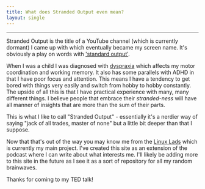 ```yaml
---
title: What does Stranded Output even mean?
layout: single
---
```


---

Stranded Output is the title of a YouTube channel (which is currently dormant) I came up with which eventually became my screen name. It's obviously a
play on words with ['standard output'](https://en.wikipedia.org/wiki/Standard_streams).

When I was a child I was diagnosed with [dyspraxia](https://en.wikipedia.org/wiki/Developmental_coordination_disorder) which affects my motor coordination and working memory. It also has some parallels with ADHD in that
I have poor focus and attention. This means I have a tendency to get bored with things very easily and switch from hobby to hobby constantly. The upside
of all this is that I have practical experience with many, many different things. I believe people that embrace their *stranded-ness* will have all manner
of insights that are more than the sum of their parts. 

This is what I like to call "Stranded Output" - essentially it's a nerdier way of saying "jack of all trades, master of none" but a little bit deeper than
that I suppose.

Now that that's out of the way you may know me from the [Linux Lads](https://linuxlads.com) which is currently my main project. I've created this site as
an extension of the podcast where I can write about what interests me. I'll likely be adding more to this site in the future as I see it as a sort of 
repository for all my random brainwaves.

Thanks for coming to my TED talk!
